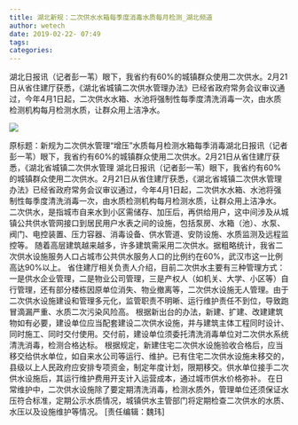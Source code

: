 ```yaml
---
title: 湖北新规：二次供水水箱每季度消毒水质每月检测_湖北频道
author: wetech
date: 2019-02-22- 07:49
tags: 
categories: 
---
```

湖北日报讯（记者彭一苇）眼下，我省约有60%的城镇群众使用二次供水。2月21日从省住建厅获悉，《湖北省城镇二次供水管理办法》已经省政府常务会议审议通过，今年4月1日起，二次供水水箱、水池将强制性每季度清洗消毒一次，由水质检测机构每月检测水质，让群众用上洁净水。
<!-- more -->
                
<img align="center" border="0" src="http://p2.ifengimg.com/a/2016/0810/204c433878d5cf9size1_w16_h16.png" />
                
            
原标题：新规为二次供水管理“增压”水质每月检测水箱每季消毒湖北日报讯（记者彭一苇）眼下，我省约有60%的城镇群众使用二次供水。2月21日从省住建厅获悉，《湖北省城镇二次供水管理
湖北日报讯（记者彭一苇）眼下，我省约有60%的城镇群众使用二次供水。2月21日从省住建厅获悉，《湖北省城镇二次供水管理办法》已经省政府常务会议审议通过，今年4月1日起，二次供水水箱、水池将强制性每季度清洗消毒一次，由水质检测机构每月检测水质，让群众用上洁净水。
二次供水，是指城市自来水到小区需储存、加压后，再供给用户，这中间涉及从城镇公共供水管网接口到居民用户水表之间的设施，包括泵房、水箱（池）、水泵、阀门、电控装置、压力容器、消毒设备、供水管道、安防设施、水质监测及远程监控等。
随着高层建筑越来越多，许多建筑需采用二次供水。据粗略统计，我省二次供水设施服务人口占城市公共供水服务人口的比例约在60%，武汉市这一比例高达90%以上。
省住建厅相关负责人介绍，目前二次供水主要有三种管理方式：一是供水企业管理，二是物业公司管理，三是产权人（如机关、大学、小区等）自行管理，还有部分楼栋因原单位消失、物业撤离等，二次供水设施无人管理。由于二次供水设施建设和管理多元化，监管职责不明晰、运行维护责任不到位，导致跑冒滴漏严重、水质二次污染风险高。
根据新出台的办法，新建、扩建、改建建筑物如有必要，建设单位应当配套建设二次供水设施，并与建筑主体工程同时设计、同时施工、同时交付使用。交付前，建设单位须委托清洗消毒单位对二次供水系统清洗消毒，检测合格达标。
根据规定，新建住宅二次供水设施验收合格后，应当移交给供水单位，如自来水公司等运行、维护。已有住宅二次供水设施未移交的，县级以上人民政府应安排专项资金，制定年度计划，限期移交。供水单位接手二次供水设施后，其运行维护费用开支计入运营成本，通过城市供水价格弥补。
在日常维护中，二次供水设施除了要定期清洗消毒，检测水质外，管理单位还须保证水压符合标准，定期公示水质情况，城镇供水主管部门将定期检查二次供水的水质、水压以及设施维护等情况。
[责任编辑：魏玮]
            
